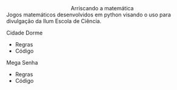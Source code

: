 <center><div class='alert alert-info'> Arriscando a matemática </div></center>
Jogos matemáticos desenvolvidos em python visando o uso para divulgação da Ilum Escola de Ciência.

Cidade Dorme
* Regras
* Código
  
Mega Senha
* Regras
* Código

